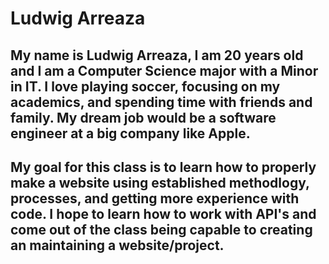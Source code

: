 # Ludwig Arreaza

## My name is Ludwig Arreaza, I am 20 years old and I am a Computer Science major with a Minor in IT. I love playing soccer, focusing on my academics, and spending time with friends and family. My dream job would be a software engineer at a big company like Apple.

## My goal for this class is to learn how to properly make a website using established methodlogy, processes, and getting more experience with code. I hope to learn how to work with API's and come out of the class being capable to creating an maintaining a website/project.
